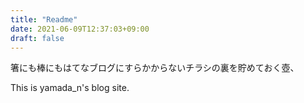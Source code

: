 ```yaml
---
title: "Readme"
date: 2021-06-09T12:37:03+09:00
draft: false
---
```


箸にも棒にもはてなブログにすらかからないチラシの裏を貯めておく壺、

This is yamada_n's blog site.

